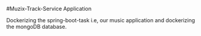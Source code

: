 #Muzix-Track-Service Application


Dockerizing the spring-boot-task i.e, our music application and dockerizing the mongoDB database.
